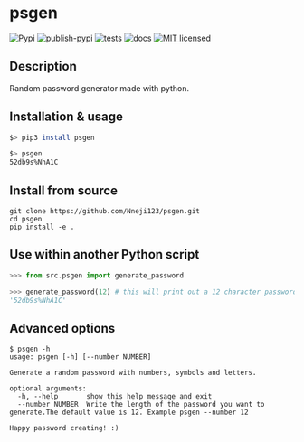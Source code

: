 # psgen
[![Pypi](https://img.shields.io/pypi/v/psgen.svg)](https://pypi.org/project/psgen/0.0.1/)
[![publish-pypi](https://github.com/Nneji123/psgen/actions/workflows/publish.yml/badge.svg)](https://github.com/Nneji123/psgen/actions/workflows/publish.yml)
[![tests](https://github.com/Nneji123/psgen/actions/workflows/test.yml/badge.svg)](https://github.com/Nneji123/psgen/actions/workflows/test.yml)
[![docs](https://github.com/Nneji123/psgen/actions/workflows/publish-docs.yml/badge.svg)](https://github.com/Nneji123/psgen/actions/workflows/publish-docs.yml)
[![MIT licensed](https://img.shields.io/badge/license-MIT-green.svg)](https://raw.githubusercontent.com/Nneji123/psgen/dev/LICENSE)

## Description

Random password generator made with python.

## Installation & usage

```bash
$> pip3 install psgen

$> psgen
52db9s%NhA1C
```

## Install from source
```
git clone https://github.com/Nneji123/psgen.git
cd psgen
pip install -e .
```

## Use within another Python script

```python
>>> from src.psgen import generate_password

>>> generate_password(12) # this will print out a 12 character password
'52db9s%NhA1C'
```

## Advanced options

```
$ psgen -h
usage: psgen [-h] [--number NUMBER]

Generate a random password with numbers, symbols and letters.

optional arguments:
  -h, --help       show this help message and exit
  --number NUMBER  Write the length of the password you want to generate.The default value is 12. Example psgen --number 12

Happy password creating! :)
```
